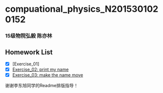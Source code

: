 # compuational_physics_N2015301020152
### 15级物院弘毅 陈亦林
## Homework List
- [x] [Exercise_01]
- [x] [Exercise_02: print my name](https://github.com/chenyilin123/compuational_physics_N2015301020152/blob/master/%E7%AC%AC%E4%BA%8C%E6%AC%A1%E4%BD%9C%E4%B8%9A.py)
- [x] [Exercise_03: make the name move](https://github.com/chenyilin123/computational_physics_N2015301020152/tree/master/Exercise%2003%20make%20the%20name%20move)

谢谢李东旭同学的Readme排版指导！
